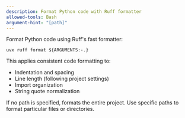 ```yaml
---
description: Format Python code with Ruff formatter
allowed-tools: Bash
argument-hint: "[path]"
---
```

Format Python code using Ruff's fast formatter:

`uvx ruff format ${ARGUMENTS:-.}`

This applies consistent code formatting to:
- Indentation and spacing
- Line length (following project settings)
- Import organization
- String quote normalization

If no path is specified, formats the entire project. Use specific paths to format particular files or directories.